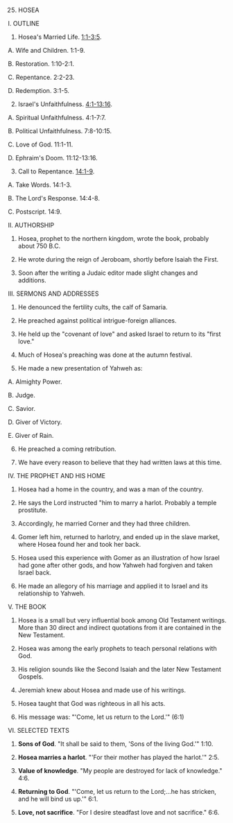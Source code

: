 


25. HOSEA

I. OUTLINE

1. Hosea's Married Life. [1:1-3:5](/en/Bible/Hosea/1#v1).

A. Wife and Children. 1:1-9.

B. Restoration. 1:10-2:1.

C. Repentance. 2:2-23.

D. Redemption. 3:1-5.

2. Israel's Unfaithfulness. [4:1-13:16](/en/Bible/Hosea/4#v1).

A. Spiritual Unfaithfulness. 4:1-7:7.

B. Political Unfaithfulness. 7:8-10:15.

C. Love of God. 11:1-11.

D. Ephraim's Doom. 11:12-13:16.

3. Call to Repentance. [14:1-9](/en/Bible/Hosea/14#v1).

A. Take Words. 14:1-3.

B. The Lord's Response. 14:4-8.

C. Postscript. 14:9.

II. AUTHORSHIP

1. Hosea, prophet to the northern kingdom, wrote the book, probably about 750 B.C.

2. He wrote during the reign of Jeroboam, shortly before Isaiah the First.

3. Soon after the writing a Judaic editor made slight changes and additions.

III. SERMONS AND ADDRESSES

1. He denounced the fertility cults, the calf of Samaria.

2. He preached against political intrigue-foreign alliances.

3. He held up the "covenant of love" and asked Israel to return to its "first love."

4. Much of Hosea's preaching was done at the autumn festival.

5. He made a new presentation of Yahweh as:

A. Almighty Power.

B. Judge.

C. Savior.

D. Giver of Victory.

E. Giver of Rain.

6. He preached a coming retribution.

7. We have every reason to believe that they had written laws at this time.

IV. THE PROPHET AND HIS HOME

1. Hosea had a home in the country, and was a man of the country.

2. He says the Lord instructed "him to marry a harlot. Probably a temple prostitute.

3. Accordingly, he married Corner and they had three children.

4. Gomer left him, returned to harlotry, and ended up in the slave market, where Hosea found her and took her back.

5. Hosea used this experience with Gomer as an illustration of how Israel had gone after other gods, and how Yahweh had forgiven and taken Israel back.

6. He made an allegory of his marriage and applied it to Israel and its relationship to Yahweh.

V. THE BOOK

1. Hosea is a small but very influential book among Old Testament writings. More than 30 direct and indirect quotations from it are contained in the New Testament.

2. Hosea was among the early prophets to teach personal relations with God.

3. His religion sounds like the Second Isaiah and the later New Testament Gospels.

4. Jeremiah knew about Hosea and made use of his writings.

5. Hosea taught that God was righteous in all his acts.

6. His message was: "'Come, let us return to the Lord.'" (6:1)

VI. SELECTED TEXTS

1. **Sons of God**. "It shall be said to them, 'Sons of the living God.'" 1:10.

2. **Hosea marries a harlot**. "'For their mother has played the harlot.'" 2:5.

3. **Value of knowledge**. "My people are destroyed for lack of knowledge." 4:6.

4. **Returning to God**. "'Come, let us return to the Lord;...he has stricken, and he will bind us up.'" 6:1.

5. **Love, not sacrifice**. "For I desire steadfast love and not sacrifice." 6:6.